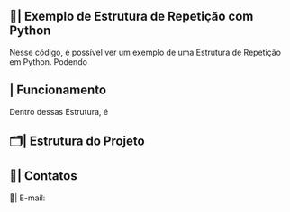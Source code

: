  ## 📑| Exemplo de Estrutura de Repetição com Python 

   Nesse código, é possível ver um exemplo de uma Estrutura de Repetição em Python. Podendo 

 ## | Funcionamento
 
  Dentro dessas Estrutura, é 
 
 ## 🗂️| Estrutura do Projeto



 ## 📱| Contatos

   📩| E-mail: 
 
